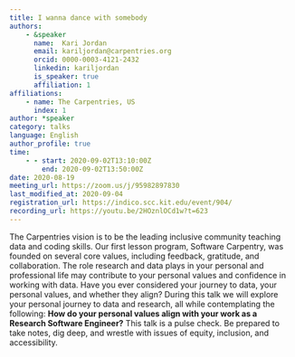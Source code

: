 ```yaml
---
title: I wanna dance with somebody
authors:
    - &speaker
      name:  Kari Jordan
      email: kariljordan@carpentries.org
      orcid: 0000-0003-4121-2432
      linkedin: kariljordan
      is_speaker: true
      affiliation: 1
affiliations:
    - name: The Carpentries, US
      index: 1
author: *speaker
category: talks
language: English
author_profile: true
time:
    - - start: 2020-09-02T13:10:00Z
        end: 2020-09-02T13:50:00Z
date: 2020-08-19
meeting_url: https://zoom.us/j/95982897830
last_modified_at: 2020-09-04
registration_url: https://indico.scc.kit.edu/event/904/
recording_url: https://youtu.be/2HOznlOCd1w?t=623
---
```

The Carpentries vision is to be the leading inclusive community teaching data and coding skills. Our first lesson program, Software Carpentry, was founded on several core values, including feedback, gratitude, and collaboration. The role research and data plays in your personal and professional life may contribute to your personal values and confidence in working with data. Have you ever considered your journey to data, your personal values, and whether they align? During this talk we will explore your personal journey to data and research, all while contemplating the following: **How do your personal values align with your work as a Research Software Engineer?** This talk is a pulse check. Be prepared to take notes, dig deep, and wrestle with issues of equity, inclusion, and accessibility.
